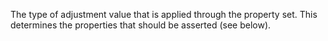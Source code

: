 ﻿The type of adjustment value that is applied through the property set. This determines the properties that should be asserted (see below).
